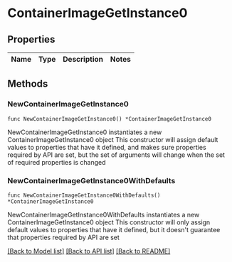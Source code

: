 # ContainerImageGetInstance0

## Properties

Name | Type | Description | Notes
------------ | ------------- | ------------- | -------------

## Methods

### NewContainerImageGetInstance0

`func NewContainerImageGetInstance0() *ContainerImageGetInstance0`

NewContainerImageGetInstance0 instantiates a new ContainerImageGetInstance0 object
This constructor will assign default values to properties that have it defined,
and makes sure properties required by API are set, but the set of arguments
will change when the set of required properties is changed

### NewContainerImageGetInstance0WithDefaults

`func NewContainerImageGetInstance0WithDefaults() *ContainerImageGetInstance0`

NewContainerImageGetInstance0WithDefaults instantiates a new ContainerImageGetInstance0 object
This constructor will only assign default values to properties that have it defined,
but it doesn't guarantee that properties required by API are set


[[Back to Model list]](../README.md#documentation-for-models) [[Back to API list]](../README.md#documentation-for-api-endpoints) [[Back to README]](../README.md)


